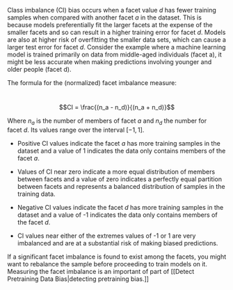 Class imbalance (CI) bias occurs when a facet value _d_ has fewer training samples when compared with another facet _a_ in the dataset. This is because models preferentially fit the larger facets at the expense of the smaller facets and so can result in a higher training error for facet _d_. Models are also at higher risk of overfitting the smaller data sets, which can cause a larger test error for facet _d_. Consider the example where a machine learning model is trained primarily on data from middle-aged individuals (facet a), it might be less accurate when making predictions involving younger and older people (facet d).

The formula for the (normalized) facet imbalance measure:

        $$CI = \frac{(n_a - n_d)}{(n_a + n_d)}$$

Where $n_a$ is the number of members of facet _a_ and $n_d$ the number for facet _d_. Its values range over the interval $[-1, 1]$.

-   Positive CI values indicate the facet _a_ has more training samples in the dataset and a value of 1 indicates the data only contains members of the facet _a_.
    
-   Values of CI near zero indicate a more equal distribution of members between facets and a value of zero indicates a perfectly equal partition between facets and represents a balanced distribution of samples in the training data.
    
-   Negative CI values indicate the facet _d_ has more training samples in the dataset and a value of -1 indicates the data only contains members of the facet _d_.
    
-   CI values near either of the extremes values of -1 or 1 are very imbalanced and are at a substantial risk of making biased predictions.
    

If a significant facet imbalance is found to exist among the facets, you might want to rebalance the sample before proceeding to train models on it. Measuring the facet imbalance is an important of part of [[Detect Pretraining Data Bias|detecting pretraining bias.]]
